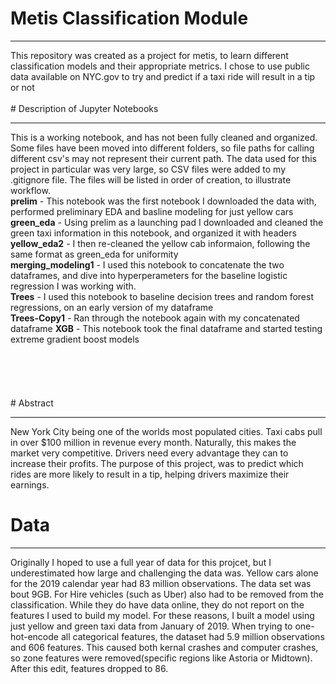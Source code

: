 # Metis Classification Module
<hr>
This repository was created as a project for metis, to learn different classification models and their appropriate metrics. I chose to use public data available on NYC.gov to try and predict if a taxi ride will result in a tip or not
<br><br>
# Description of Jupyter Notebooks
<hr></hr>
This is a working notebook, and has not been fully cleaned and organized. Some files have been moved into different folders, so file paths for calling different csv's may not represent their current path. The data used for this project in particular was very large, so CSV files were added to my .gitignore file. The files will be listed in order of creation, to illustrate workflow.
<br>
<b>prelim</b> - This notebook was the first notebook I downloaded the data with, performed preliminary EDA and basline modeling for just yellow cars<br>
<b>green_eda</b> - Using prelim as a launching pad I downloaded and cleaned the green taxi information in this notebook, and organized it with headers<br>
<b>yellow_eda2</b> - I then re-cleaned the yellow cab informaion, following the same format as green_eda for uniformity<br>
<b>merging_modeling1</b> - I used this notebook to concatenate the two dataframes, and dive into hyperperameters for the baseline logistic regression I was working with. <br>
<b>Trees</b> - I used this notebook to baseline decision trees and random forest regressions, on an early version of my dataframe<br>
<b>Trees-Copy1</b> - Ran through the notebook again with my concatenated dataframe
<b>XGB</b> - This notebook took the final dataframe and started testing extreme gradient boost models
<br><br><br><br><br><br>
# Abstract<hr></hr>
New York City being one of the worlds most populated cities. Taxi cabs pull in over $100 million in revenue every month. Naturally, this makes the market very competitive. Drivers need every advantage they can to increase their profits. The purpose of this project, was to predict which rides are more likely to result in a tip, helping drivers maximize their earnings. <br>

# Data
<hr></hr>
Originally I hoped to use a full year of data for this projcet, but I underestimated how large and challenging the data was. Yellow cars alone for the 2019 calendar year had 83 million observations. The data set was bout 9GB. For Hire vehicles (such as Uber) also had to be removed from the classification. While they do have data online, they do not report on the features I used to build my model. For these reasons, I built a model using just yellow and green taxi data from January of 2019. When  trying to one-hot-encode all categorical features, the dataset had 5.9 million observations and 606 features. This caused both kernal crashes and computer crashes, so zone features were removed(specific regions like Astoria or Midtown). After this edit, features dropped to 86.<br>
